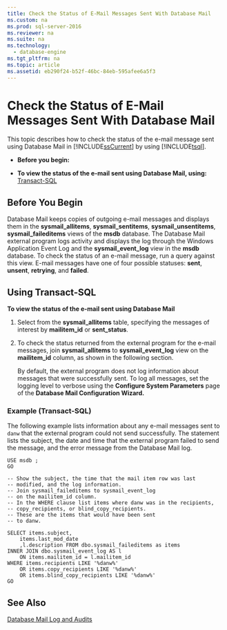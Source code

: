 ```yaml
---
title: Check the Status of E-Mail Messages Sent With Database Mail
ms.custom: na
ms.prod: sql-server-2016
ms.reviewer: na
ms.suite: na
ms.technology: 
  - database-engine
ms.tgt_pltfrm: na
ms.topic: article
ms.assetid: eb290f24-b52f-46bc-84eb-595afee6a5f3
---
```

# Check the Status of E-Mail Messages Sent With Database Mail
  This topic describes how to check the status of the e\-mail message sent using Database Mail  in [!INCLUDE[ssCurrent](../../Token/Other/ssCurrent_md.md)] by using [!INCLUDE[tsql](../../Token/Other/tsql_md.md)].  
  
-   **Before you begin:**  
  
-   **To view the status of the e\-mail sent using Database Mail, using:**  [Transact\-SQL](#TsqlProcedure)  
  
##  <a name="BeforeYouBegin"></a> Before You Begin  
 Database Mail keeps copies of outgoing e\-mail messages and displays them in the **sysmail\_allitems**, **sysmail\_sentitems**, **sysmail\_unsentitems**, **sysmail\_faileditems** views of the **msdb** database. The Database Mail external program logs activity and displays the log through the Windows Application Event Log and the **sysmail\_event\_log** view in the **msdb** database. To check the status of an e\-mail message, run a query against this view. E\-mail messages have one of four possible statuses: **sent**, **unsent**, **retrying**, and **failed**.  
  
##  <a name="TsqlProcedure"></a> Using Transact\-SQL  
 **To view the status of the e\-mail sent using Database Mail**  
  
1.  Select from the **sysmail\_allitems** table, specifying the messages of interest by **mailitem\_id** or **sent\_status**.  
  
2.  To check the status returned from the external program for the e\-mail messages, join **sysmail\_allitems** to **sysmail\_event\_log** view on the **mailitem\_id** column, as shown in the following section.  
  
     By default, the external program does not log information about messages that were successfully sent. To log all messages, set the logging level to verbose using the **Configure System Parameters** page of the **Database Mail Configuration Wizard.**  
  
###  <a name="TsqlExample"></a> Example \(Transact\-SQL\)  
 The following example lists information about any e\-mail messages sent to `danw` that the external program could not send successfully. The statement lists the subject, the date and time that the external program failed to send the message, and the error message from the Database Mail log.  
  
```  
USE msdb ;  
GO  
  
-- Show the subject, the time that the mail item row was last  
-- modified, and the log information.  
-- Join sysmail_faileditems to sysmail_event_log   
-- on the mailitem_id column.  
-- In the WHERE clause list items where danw was in the recipients,  
-- copy_recipients, or blind_copy_recipients.  
-- These are the items that would have been sent  
-- to danw.  
  
SELECT items.subject,  
    items.last_mod_date  
    ,l.description FROM dbo.sysmail_faileditems as items  
INNER JOIN dbo.sysmail_event_log AS l  
    ON items.mailitem_id = l.mailitem_id  
WHERE items.recipients LIKE '%danw%'    
    OR items.copy_recipients LIKE '%danw%'   
    OR items.blind_copy_recipients LIKE '%danw%'  
GO  
```  
  
## See Also  
 [Database Mail Log and Audits](../../Topics/TopicNameNotContainA/Database-Mail-Log-and-Audits.md)  
  
  